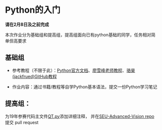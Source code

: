 # Python的入门

**请在2月8日及之前完成**

本次作业分为基础组和提高组，提高组面向已有python基础的同学，任务相对简单但高要求

## 基础组

- 参考教程（不限于此）：[Python官方文档](https://www.python.org/)、[廖雪峰老师教程](https://www.liaoxuefeng.com/wiki/1016959663602400)、[骆昊(jackfrued)GitHub教程](https://github.com/jackfrued/Python-100-Days)

- 作业内容：通过书籍/教程等自学Python基本语法，提交一份Python学习笔记

## 提高组：

为19年参赛代码主文件[QT.py](https://github.com/seu-labview/SEU-Advanced-Vision/blob/master/QT.py)添加详细注释，
并在[SEU-Advanced-Vision repo](https://github.com/seu-labview/SEU-Advanced-Vision)提交 pull request
